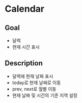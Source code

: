 # Calendar

## Goal
- 달력
- 현재 시간 표시

## Description
- 달력에 현재 날짜 표시
- today로 현재 날짜로 이동
- prev, next로 월별 이동
- 현재 날짜 및 시간의 기준 지역 설정